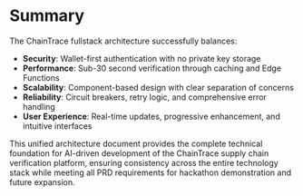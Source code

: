 # Summary

The ChainTrace fullstack architecture successfully balances:

- **Security**: Wallet-first authentication with no private key storage
- **Performance**: Sub-30 second verification through caching and Edge Functions
- **Scalability**: Component-based design with clear separation of concerns
- **Reliability**: Circuit breakers, retry logic, and comprehensive error handling
- **User Experience**: Real-time updates, progressive enhancement, and intuitive interfaces

This unified architecture document provides the complete technical foundation for AI-driven development of the ChainTrace supply chain verification platform, ensuring consistency across the entire technology stack while meeting all PRD requirements for hackathon demonstration and future expansion.
